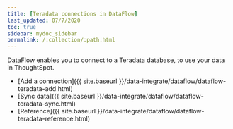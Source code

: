 ```yaml
---
title: [Teradata connections in DataFlow]
last_updated: 07/7/2020
toc: true
sidebar: mydoc_sidebar
permalink: /:collection/:path.html
---
```

DataFlow enables you to connect to a Teradata database, to use your data in ThoughtSpot.

- [Add a connection]({{ site.baseurl }}/data-integrate/dataflow/dataflow-teradata-add.html)
- [Sync data]({{ site.baseurl }}/data-integrate/dataflow/dataflow-teradata-sync.html)
- [Reference]({{ site.baseurl }}/data-integrate/dataflow/dataflow-teradata-reference.html)
